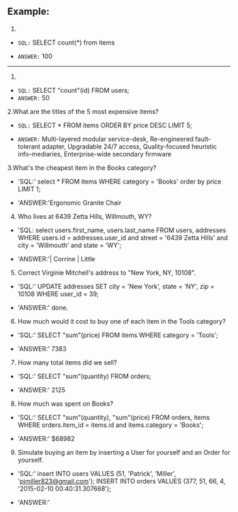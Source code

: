 ## Example:
1.
 - `SQL:`
    SELECT count(\*) from items

 - `ANSWER:`
   100

---

1.
 - `SQL:`
 SELECT "count"(id) FROM users;
 - `ANSWER:`
 50

2.What are the titles of the 5 most expensive items?
 - `SQL:` SELECT *  FROM items ORDER BY price DESC  LIMIT 5;

 - `ANSWER:` Multi-layered modular service-desk, Re-engineered fault-tolerant adapter, Upgradable 24/7 access, Quality-focused heuristic info-mediaries, Enterprise-wide secondary firmware

 3.What's the cheapest item in the Books category?
 - 'SQL:' select * FROM items WHERE category = 'Books' order by price LIMIT 1;

 - 'ANSWER:'Ergonomic Granite Chair

 4. Who lives at 6439 Zetta Hills, Willmouth, WY?
 - 'SQL: select users.first_name, users.last_name FROM users, addresses WHERE users.id = addresses.user_id and street = '6439 Zetta Hills' and city = 'Willmouth' and state = 'WY';

 - 'ANSWER:'| Corrine      | Little   

 5. Correct Virginie Mitchell's address to "New York, NY, 10108".
 - 'SQL:' UPDATE addresses SET city = 'New York', state = 'NY', zip = 10108 WHERE user_id = 39;

 - 'ANSWER:' done.

 6. How much would it cost to buy one of each item in the Tools category?
 - 'SQL:'  SELECT "sum"(price) FROM items WHERE category = 'Tools';

 - 'ANSWER:' 7383

 7. How many total items did we sell?
 - 'SQL:' SELECT "sum"(quantity) FROM orders;

 - 'ANSWER:' 2125

 8. How much was spent on Books?
 - 'SQL:'  SELECT "sum"(quantity), "sum"(price) FROM orders, items WHERE orders.item_id = items.id and items.category = 'Books';

 - 'ANSWER:' $68982

 9. Simulate buying an item by inserting a User for yourself and an Order for yourself.
 - 'SQL:' insert INTO users VALUES (51, 'Patrick', 'Miller', 'pjmiller823@gmail.com');
  INSERT INTO orders VALUES (377, 51, 66, 4, '2015-02-10  00:40:31.307668');

 - 'ANSWER:'
